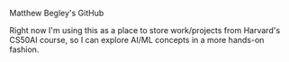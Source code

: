 Matthew Begley's GitHub

Right now I'm using this as a place to store work/projects from Harvard's CS50AI course, so I can explore AI/ML concepts in a more hands-on fashion.

<!---
begfam09/begfam09 is a ✨ special ✨ repository because its `README.md` (this file) appears on your GitHub profile.
You can click the Preview link to take a look at your changes.
--->

